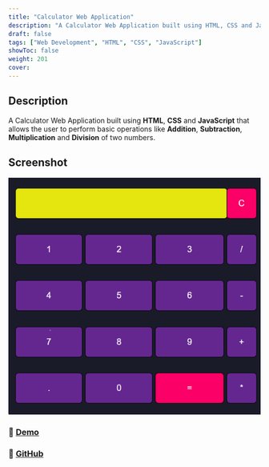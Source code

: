 ```yaml
---
title: "Calculator Web Application"
description: "A Calculator Web Application built using HTML, CSS and JavaScript."
draft: false
tags: ["Web Development", "HTML", "CSS", "JavaScript"]
showToc: false
weight: 201
cover:
--- 
```


## Description

A Calculator Web Application built using **HTML**, **CSS** and **JavaScript** that allows the user to perform basic operations like **Addition**, **Subtraction**, **Multiplication** and **Division** of two numbers.

## Screenshot

![App Screenshot](https://raw.githubusercontent.com/Abhigyan-Srivastava/CalculatorWebApplication/main/Screnshots/Calculator%20.png)

### 🔗 [Demo](https://abhigyan-srivastava.github.io/CalculatorWebApplication/)
### 🔗 [GitHub](https://github.com/Abhigyan-Srivastava/LGMVIP-Web/tree/master/Task%20-%204)
